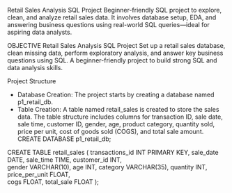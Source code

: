 Retail Sales Analysis SQL Project
Beginner-friendly SQL project to explore, clean, and analyze retail sales data. It involves database setup, EDA, and answering business questions using real-world SQL queries—ideal for aspiring data analysts.

OBJECTIVE
Retail Sales Analysis SQL Project
Set up a retail sales database, clean missing data, perform exploratory analysis, and answer key business questions using SQL. A beginner-friendly project to build strong SQL and data analysis skills.

Project Structure
- Database Creation: The project starts by creating a database named p1_retail_db.
- Table Creation: A table named retail_sales is created to store the sales data. The table structure includes columns for transaction ID, sale date, sale time, customer ID, gender, age, product category, quantity sold, price per unit, cost of goods sold (COGS), and total sale amount.
 CREATE DATABASE p1_retail_db;

CREATE TABLE retail_sales
(
    transactions_id INT PRIMARY KEY,
    sale_date DATE,	
    sale_time TIME,
    customer_id INT,	
    gender VARCHAR(10),
    age INT,
    category VARCHAR(35),
    quantity INT,
    price_per_unit FLOAT,	
    cogs FLOAT,
    total_sale FLOAT
);

